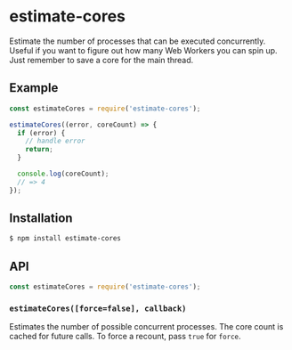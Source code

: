 # estimate-cores

Estimate the number of processes that can be executed concurrently. Useful if
you want to figure out how many Web Workers you can spin up. Just remember to
save a core for the main thread.

## Example

``` javascript
const estimateCores = require('estimate-cores');

estimateCores((error, coreCount) => {
  if (error) {
    // handle error
    return;
  }

  console.log(coreCount);
  // => 4
});
```

## Installation

``` bash
$ npm install estimate-cores
```

## API

``` javascript
const estimateCores = require('estimate-cores');
```

### `estimateCores([force=false], callback)`

Estimates the number of possible concurrent processes. The core count is cached
for future calls. To force a recount, pass `true` for `force`.
